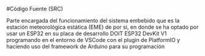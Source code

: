 #Código Fuente (SRC)

Parte encargada del funcionamiento del sistema embebido que es la estación meteorológica estática (EME) de por si, en donde se ha optado por usar un ESP32 en su placa de desarrollo DOIT ESP32 DevKit V1 programando en el entorno de VSCode con el plugin de PlatformIO y haciendo uso del framework de Arduino para su programación 